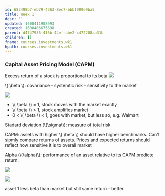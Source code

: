 ```yaml
---
id: 683498b7-eb79-4363-8ec7-bbbf909e9ba5
title: Week 1
desc: ''
updated: 1608411908993
created: 1608406675698
parent: d4747935-416b-44ef-abe2-c472208aa31b
children: []
fname: courses.investments.wk1
hpath: courses.investments.wk1
---
```

### Capital Asset Pricing Model (CAPM)

Excess return of a stock is proportional to its beta 
 ![](/dendron-notes/assets/images/2020-12-19-14-39-00.png)

 \\( \\beta \\): covariance - systemtic risk - sensitivity to the market 

 ![](/dendron-notes/assets/images/2020-12-19-14-39-52.png)

- \\( \\beta \\) = 1, stock moves with the market exactly
- \\( \\beta \\) > 1, stock amplifies market
- 0 &lt; \\( \\beta \\) &lt; 1, goes with market, but less so, e.g. Walmart 

Stadard deviation (\\(\\sigma\\)): measure of total risk  

CAPM: assets with higher \\( \\beta \\) should have higher benchmarks. Can't sipmly compare returns of assets. Prices and expected returns should reflect how sensitive it is to overall market 

Alpha (\\(\\alpha)\\): performance of an asset relative to its CAPM predicte return. 

 ![](/dendron-notes/assets/images/2020-12-19-14-51-28.png)

 ![](/dendron-notes/assets/images/2020-12-19-15-53-59.png)

 asset 1 less beta than market but still same return - better 

